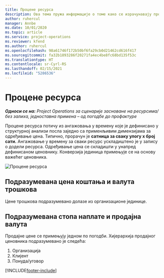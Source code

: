 ```yaml
---
title: Процене ресурса
description: Ова тема пружа информације о томе како се израчунавају процене ресурса у услузи Project Operations.
author: ruhercul
manager: Annbe
ms.date: 10/01/2020
ms.topic: article
ms.service: project-operations
ms.reviewer: kfend
ms.author: ruhercul
ms.openlocfilehash: 98a61746f172b50bf6fa29cb0d21462cd616f417
ms.sourcegitcommit: fa32b1893286f20271fa4ec4be8fc68bd135f53c
ms.translationtype: HT
ms.contentlocale: sr-Cyrl-RS
ms.lasthandoff: 02/15/2021
ms.locfileid: "5286536"
---
```

# <a name="resource-estimates"></a>Процене ресурса

_**Односи се на:** Project Operations за сценарије засноване на ресурсима/без залиха, једноставна примена – од погодбе до профактуре_

Процене ресурса потичу из ангажовања у времену које је дефинисано у структурној анализи посла заједно са применљивим димензијама за одређивање цена. Типично, прорачун је **сатница за сваку улогу x број сати.** Ангажовање у времену за сваки ресурс ускладиштено је у запису о додели ресурса. Одређивање цена се складишти у унапред дефинисаном ценовнику. Конверзија јединица примењује се на основу важећег ценовника.

![Процене ресурса](./media/navigation12.png)

## <a name="default-cost-price-and-cost-currency"></a>Подразумевана цена коштања и валута трошкова

Цене трошкова подразумевано долазе из организационе јединице.

## <a name="default-bill-rate-and-sales-currency"></a>Подразумевана стопа наплате и продајна валута

Продајне цене се примењују једном по погодби. Хијерархија продајног ценовника подразумевано је следећа:

1. Организација
2. Клијент
3. Понуда/уговор


[!INCLUDE[footer-include](../includes/footer-banner.md)]